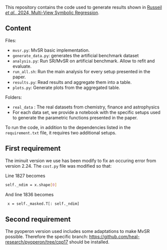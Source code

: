 This repository contains the code used to generate results shown in [Russeil *et al.*, 2024,  Multi-View Symbolic Regression]().  

## Content

Files:  

- `mvsr.py`: MvSR basic implementation.
- `generate_data.py`: generates the artificial benchmark dataset
- `analysis.py`: Run SR/MvSR on artificial benchmark. Allow to refit and evaluate.
- `run_all.sh`: Run the main analysis for every setup presented in the paper.
- `results.py`: Read results and aggregate them into a table.
- `plots.py`: Generate plots from the aggregated table.


Folders:  

- `real_data` : The real datasets from chemistry, finance and astrophysics
- For each data set, we provide a notebook with the specific setups used to generate the parametric functions presented in the paper.

To run the code, in addition to the dependencies listed in the  `requirement.txt` file, it requires two additional setups.  

## First requirement

The iminuit version we use has been modify to fix an occuring error from version 2.24. The `cost.py` file was modified so that:

Line 1827 becomes 
```bash
self._ndim = x.shape[0]
```

And line 1836 becomes
```bash
 x = self._masked.T[: self._ndim]
```

## Second requirement  

The pyoperon version used includes some adaptations to make MvSR possible. Therefore the specific branch: https://github.com/heal-research/pyoperon/tree/cpp17 should be installed.
